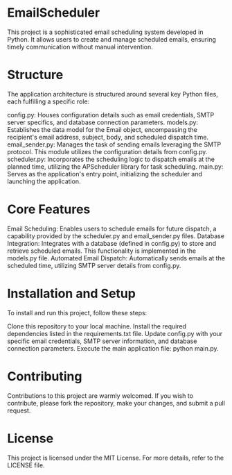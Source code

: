 # EmailScheduler
This project is a sophisticated email scheduling system developed in Python. It allows users to create and manage scheduled emails, ensuring timely communication without manual intervention.
# Structure
The application architecture is structured around several key Python files, each fulfilling a specific role:

config.py: Houses configuration details such as email credentials, SMTP server specifics, and database connection parameters.
models.py: Establishes the data model for the Email object, encompassing the recipient's email address, subject, body, and scheduled dispatch time.
email_sender.py: Manages the task of sending emails leveraging the SMTP protocol. This module utilizes the configuration details from config.py.
scheduler.py: Incorporates the scheduling logic to dispatch emails at the planned time, utilizing the APScheduler library for task scheduling.
main.py: Serves as the application's entry point, initializing the scheduler and launching the application.
# Core Features
Email Scheduling: Enables users to schedule emails for future dispatch, a capability provided by the scheduler.py and email_sender.py files.
Database Integration: Integrates with a database (defined in config.py) to store and retrieve scheduled emails. This functionality is implemented in the models.py file.
Automated Email Dispatch: Automatically sends emails at the scheduled time, utilizing SMTP server details from config.py.
# Installation and Setup
To install and run this project, follow these steps:

Clone this repository to your local machine.
Install the required dependencies listed in the requirements.txt file.
Update config.py with your specific email credentials, SMTP server information, and database connection parameters.
Execute the main application file: python main.py.
# Contributing
Contributions to this project are warmly welcomed. If you wish to contribute, please fork the repository, make your changes, and submit a pull request.

# License
This project is licensed under the MIT License. For more details, refer to the LICENSE file.
